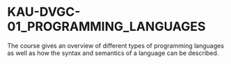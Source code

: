 # KAU-DVGC-01_PROGRAMMING_LANGUAGES
The course gives an overview of different types of programming languages as well as how the syntax and semantics of a language can be described.
